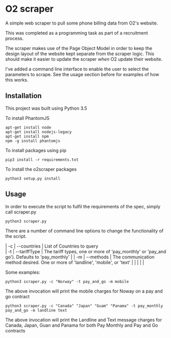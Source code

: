 

# O2 scraper

A simple web scraper to pull some phone billing data from O2's website. 

This was completed as a programming task as part of a recruitment process.

The scraper makes use of the Page Object Model in order to keep the design layout of the website kept separate from the scraper logic. This should make it easier to update the scraper *when* O2 update their website.

I've added a command line interface to enable the user to select the parameters to scrape. See the usage section before for examples of how this works.

## Installation
This project was built using Python 3.5

To install PhantomJS
~~~~
apt-get install node
apt-get install nodejs-legacy
apt-get install npm
npm -g install phantomjs
~~~~~

To install packages using pip

~~~~
pip3 install -r requirements.txt
~~~~

To install the o2scraper packages

~~~~
python3 setup.py install
~~~~

## Usage
In order to execute the script to fulfil the requirements of the spec, simply call scraper.py

~~~~
python3 scraper.py 
~~~~

There are a number of command line options to change the functionality of the script.

| -c 	| --countries  	| List of Countries to query                                                   
| -t 	| --tariffType 	| The tariff types, one or more of 'pay_monthly' or 'pay_and go'). Defaults to 'pay_monthly' 	|
| -m 	| --methods    	| The communication method desired. One or more of 'landline', 'mobile', or 'text'           	|
|    	|              	|                                                                                            	|

Some examples:

~~~~
python3 scraper.py -c "Norway" -t pay_and_go -m mobile
~~~~

The above invocation will print the mobile charges for Noway on a pay and go contract
 
~~~~
python3 scraper.py -c "Canada" "Japan" "Guam" "Panama" -t pay_monthly pay_and_go -m landline text
~~~~ 

The above invocation will print the Landline and Text message charges for Canada, Japan, Guan and Panama for both Pay Monthly and Pay and Go contracts